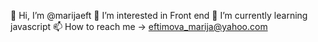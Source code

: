 👋 Hi, I’m @marijaeft
👀 I’m interested in Front end
🌱 I’m currently learning javascript
📫 How to reach me -> eftimova_marija@yahoo.com
